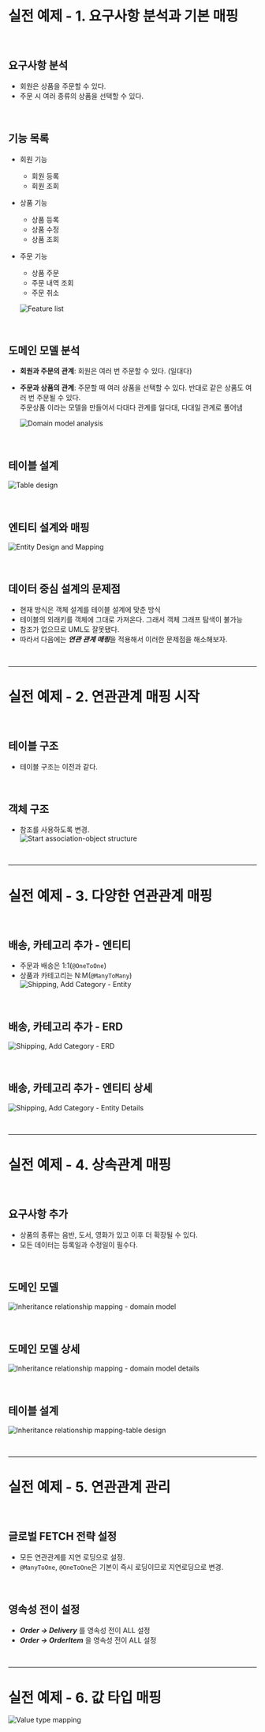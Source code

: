 # 실전 예제 - 1. 요구사항 분석과 기본 매핑

<br>

## 요구사항 분석
* 회원은 상품을 주문할 수 있다.
* 주문 시 여러 종류의 상품을 선택할 수 있다.

<br>

## 기능 목록
* 회원 기능
  * 회원 등록
  * 회원 조회
* 상품 기능
  * 상품 등록
  * 상품 수정
  * 상품 조회
* 주문 기능
  * 상품 주문
  * 주문 내역 조회
  * 주문 취소

  ![Feature list](./img/Feature%20list.PNG)

<br>

## 도메인 모델 분석
* **회원과 주문의 관계**: 회원은 여러 번 주문할 수 있다. (일대다)
* **주문과 상품의 관계**: 주문할 때 여러 상품을 선택할 수 있다. 반대로 같은 상품도 여러 번 주문될 수 있다.  
                       주문상품 이라는 모델을 만들어서 다대다 관계를 일다대, 다대일 관계로 풀어냄  

  ![Domain model analysis](./img/Domain%20model%20analysis.PNG)

<br>

## 테이블 설계
![Table design](./img/Table%20design.PNG)

<br>

## 엔티티 설계와 매핑
![Entity Design and Mapping](./img/Entity%20Design%20and%20Mapping.PNG)

<br>

## 데이터 중심 설계의 문제점
* 현재 방식은 객체 설계를 테이블 설계에 맞춘 방식
* 테이블의 외래키를 객체에 그대로 가져온다. 그래서 객체 그래프 탐색이 불가능
* 참조가 없으므로 UML도 잘못됐다.
* 따라서 다음에는 ***연관 관계 매핑***을 적용해서 이러한 문제점을 해소해보자.

<br>

---

# 실전 예제 - 2. 연관관계 매핑 시작

<br>

## 테이블 구조
* 테이블 구조는 이전과 같다.

<br>

## 객체 구조
* 참조를 사용하도록 변경.  
  ![Start association-object structure](./img/Start%20association-object%20structure.PNG)

<br>

---

# 실전 예제 - 3. 다양한 연관관계 매핑

<br>

## 배송, 카테고리 추가 - 엔티티
* 주문과 배송은 1:1(```@OneToOne```)
* 상품과 카테고리는 N:M(```@ManyToMany```)  
  ![Shipping, Add Category - Entity](./img/Shipping,%20Add%20Category%20-%20Entity.PNG)

<br>

## 배송, 카테고리 추가 - ERD
![Shipping, Add Category - ERD](./img/Shipping,%20Add%20Category%20-%20ERD.PNG)

<br>

## 배송, 카테고리 추가 - 엔티티 상세
![Shipping, Add Category - Entity Details](./img/Shipping,%20Add%20Category%20-%20Entity%20Details.PNG)

<br>

---

# 실전 예제 - 4. 상속관계 매핑

<br>

## 요구사항 추가
* 상품의 종류는 음반, 도서, 영화가 있고 이후 더 확장될 수 있다.
* 모든 데이터는 등록일과 수정일이 필수다.

<br>

## 도메인 모델
  ![Inheritance relationship mapping - domain model](./img/Inheritance%20relationship%20mapping%20-%20domain%20model.PNG)
  
<br>

## 도메인 모델 상세
  ![Inheritance relationship mapping - domain model details](./img/Inheritance%20relationship%20mapping%20-%20domain%20model%20details.PNG)
  
<br>

## 테이블 설계
  ![Inheritance relationship mapping-table design](./img/Inheritance%20relationship%20mapping%20-%20table%20design.PNG)

<br>

---

# 실전 예제 - 5. 연관관계 관리

<br>

## 글로벌 FETCH 전략 설정
* 모든 연관관계를 지연 로딩으로 설정.
* ```@ManyToOne```, ```@OneToOne```은 기본이 즉시 로딩이므로 지연로딩으로 변경.

<br>

## 영속성 전이 설정
* **_Order -> Delivery_** 를 영속성 전이 ALL 설정
* **_Order -> OrderItem_** 을 영속성 전이 ALL 설정

<br>

---

# 실전 예제 - 6. 값 타입 매핑

![Value type mapping](./img/Value%20type%20mapping.PNG)
